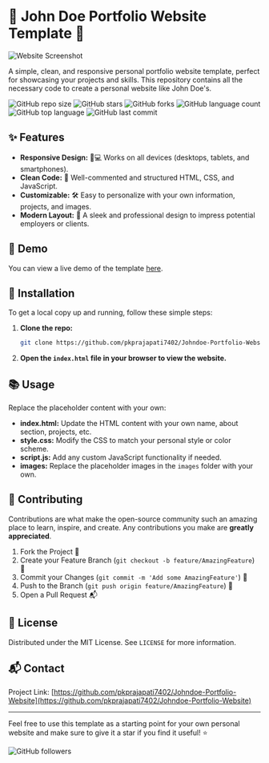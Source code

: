 # 🌟 John Doe Portfolio Website Template 🌟

![Website Screenshot](screenshot.png)

A simple, clean, and responsive personal portfolio website template, perfect for showcasing your projects and skills. This repository contains all the necessary code to create a personal website like John Doe's.

![GitHub repo size](https://img.shields.io/github/repo-size/pkprajapati7402/Johndoe-Portfolio-Website)
![GitHub stars](https://img.shields.io/github/stars/pkprajapati7402/Johndoe-Portfolio-Website?style=social)
![GitHub forks](https://img.shields.io/github/forks/pkprajapati7402/Johndoe-Portfolio-Website?style=social)
![GitHub language count](https://img.shields.io/github/languages/count/pkprajapati7402/Johndoe-Portfolio-Website)
![GitHub top language](https://img.shields.io/github/languages/top/pkprajapati7402/Johndoe-Portfolio-Website)
![GitHub last commit](https://img.shields.io/github/last-commit/pkprajapati7402/Johndoe-Portfolio-Website)

## ✨ Features

- **Responsive Design:** 📱💻 Works on all devices (desktops, tablets, and smartphones).
- **Clean Code:** 🧼 Well-commented and structured HTML, CSS, and JavaScript.
- **Customizable:** 🛠️ Easy to personalize with your own information, projects, and images.
- **Modern Layout:** 🎨 A sleek and professional design to impress potential employers or clients.

## 🚀 Demo

You can view a live demo of the template [here](https://pkprajapati7402.github.io/Johndoe-Portfolio-Website).

## 🔧 Installation

To get a local copy up and running, follow these simple steps:

1. **Clone the repo:**

   ```sh
   git clone https://github.com/pkprajapati7402/Johndoe-Portfolio-Website.git
   ```

2. **Open the `index.html` file in your browser to view the website.**

## 📚 Usage

Replace the placeholder content with your own:

- **index.html:** Update the HTML content with your own name, about section, projects, etc.
- **style.css:** Modify the CSS to match your personal style or color scheme.
- **script.js:** Add any custom JavaScript functionality if needed.
- **images:** Replace the placeholder images in the `images` folder with your own.

## 🤝 Contributing

Contributions are what make the open-source community such an amazing place to learn, inspire, and create. Any contributions you make are **greatly appreciated**.

1. Fork the Project 🍴
2. Create your Feature Branch (`git checkout -b feature/AmazingFeature`) 🌟
3. Commit your Changes (`git commit -m 'Add some AmazingFeature'`) 💬
4. Push to the Branch (`git push origin feature/AmazingFeature`) 🚀
5. Open a Pull Request 📬

## 📄 License

Distributed under the MIT License. See `LICENSE` for more information.

## 📬 Contact


Project Link: [https://github.com/pkprajapati7402/Johndoe-Portfolio-Website](https://github.com/pkprajapati7402/Johndoe-Portfolio-Website)

---

Feel free to use this template as a starting point for your own personal website and make sure to give it a star if you find it useful! ⭐

![GitHub followers](https://img.shields.io/github/followers/pkprajapati7402?style=social)
